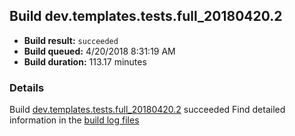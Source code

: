 ## Build dev.templates.tests.full_20180420.2
- **Build result:** `succeeded`
- **Build queued:** 4/20/2018 8:31:19 AM
- **Build duration:** 113.17 minutes
### Details
Build [dev.templates.tests.full_20180420.2](https://winappstudio.visualstudio.com/web/build.aspx?pcguid=a4ef43be-68ce-4195-a619-079b4d9834c2&builduri=vstfs%3a%2f%2f%2fBuild%2fBuild%2f25534) succeeded
Find detailed information in the [build log files](https://uwpctdiags.blob.core.windows.net/buildlogs/dev.templates.tests.full_20180420.2_logs.zip)

